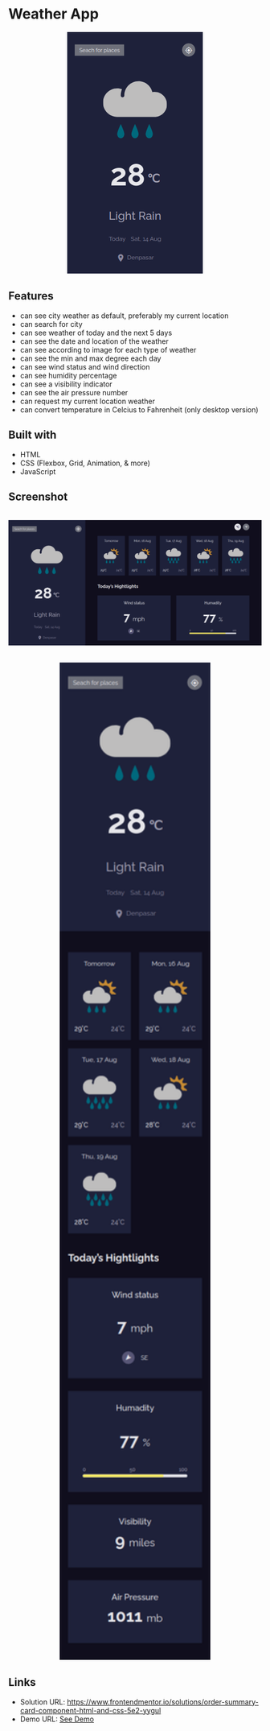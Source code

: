 # Weather App

<p align="center">
  <img src="./src/images/preview.png" alt="preview" border="0">
</p>

## Features

- can see city weather as default, preferably my current location
- can search for city
- can see weather of today and the next 5 days
- can see the date and location of the weather
- can see according to image for each type of weather
- can see the min and max degree each day
- can see wind status and wind direction
- can see humidity percentage
- can see a visibility indicator
- can see the air pressure number
- can request my current location weather
- can convert temperature in Celcius to Fahrenheit (only desktop version)

## Built with

- HTML
- CSS (Flexbox, Grid, Animation, & more)
- JavaScript

## Screenshot

<p align="center">
<br>
  <img src="./src/images/desktop.png" alt="preview" border="0" width="600">
</p>

<p align="center">
<br>
  <img src="./src/images/mobile.png" alt="preview" border="0" width="300">
</p>

## Links

- Solution URL: https://www.frontendmentor.io/solutions/order-summary-card-component-html-and-css-5e2-yygul
- Demo URL: [See Demo](https://stoic-sammet-05e508.netlify.app/)
